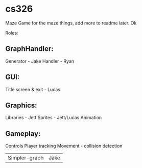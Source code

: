 cs326
=====

Maze Game for the maze things, add more to readme later.
Ok


Roles:
<h2>GraphHandler:</h2>
<table><tr>
    <td>Simpler-graph</td> <td>Jake</td></tr>
    Generator - Jake
    Handler - Ryan

<h2>GUI:</h2>
    Title screen & exit - Lucas

<h2>Graphics:</h2>
    Libraries - Jett
    Sprites - Jett/Lucas
    Animation

<h2>Gameplay:</h2>
    Controls
    Player tracking
    Movement - collision detection
